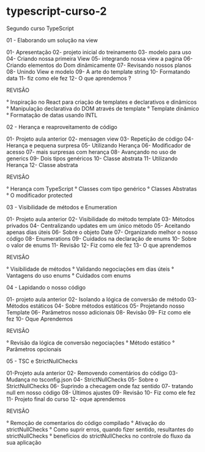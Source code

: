 # typescript-curso-2
 Segundo curso TypeScript

 01 - Elaborando um solução na view

 01- Apresentação
 02- projeto inicial do treinamento
 03- modelo para uso
 04- Criando nossa primeira View
 05- integrando nossa view a pagina 
 06- Criando elementos do Dom dinâmicamente 
 07- Revisando nossos planos
 08- Unindo View e modelo 
 09- A arte do template string
 10- Formatando data 
 11- fiz como ele fez 
 12- O que aprendemos ?

 REVISÃO

 ° Inspiração no React para criação de templates e declarativos e dinâmicos
 ° Manipulação declarativa do DOM através de template 
 ° Template dinâmico
 ° Formatação de datas usando INTL

 02 - Herança e reaproveitamento de código

 01- Projeto aula anterior 
 02- mensagen view
 03- Repetição de código
 04- Herança e pequena surpresa
 05- Utilizando Herança
 06- Modificador de acesso 
 07- mais surpresas com herança
 08- Avançando no uso de generics
 09- Dois tipos genéricos
 10- Classe abstrata
 11- Utilizando Herança
 12- Classe abstrata

 REVISÃO

 ° Herança com TypeScript
 ° Classes com tipo genérico
 ° Classes Abstratas
 ° O modificador protected
 
 03 - Visibilidade de métodos e Enumeration

 01- Projeto aula anterior
 02- Visibilidade do método template
 03- Métodos privados
 04- Centralizando updates em um único método
 05- Aceitando apenas dias úteis
 06- Sobre o objeto Date
 07- Organizando melhor o nosso código
 08- Enumerations
 09- Cuidados na declaração de enums
 10- Sobre o valor de enums
 11- Revisão
 12- Fiz como ele fez
 13- O que aprendemos


 REVISÃO

° Visibilidade de métodos
° Validando negociações em dias úteis
° Vantagens do uso enums 
° Cuidados com enums 

04 - Lapidando o nosso código

01- projeto aula anterior
02- Isolando a lógica de conversão de método
03- Métodos estáticos
04- Sobre métodos estáticos
05- Projetando nosso Template
06- Parâmetros nosso adicionais
08- Revisão
09- Fiz como ele fez
10- Oque Aprendemos

REVISÃO

° Revisão da lógica de conversão negociações
° Método estático
° Parâmetros opcionais 


05 - TSC e StrictNullChecks

01-Projeto aula anterior
02- Removendo comentários do código
03- Mudança no tsconfig.json
04- StrictNullChecks
05- Sobre o StrictNullChecks
06- Suprindo a checagem onde faz sentido
07- tratando null em nosso código
08- Últimos ajustes
09- Revisão
10- Fiz como ele fez
11- Projeto final do curso
12- oque aprendemos

REVISÃO

° Remoção de comentarios do código compilado
° Ativação do strictNullChecks
° Como suprir erros, quando fizer sentido, resultantes do strictNullChecks
° benefícios do strictNullChecks no controle do fluxo da sua aplicação 

